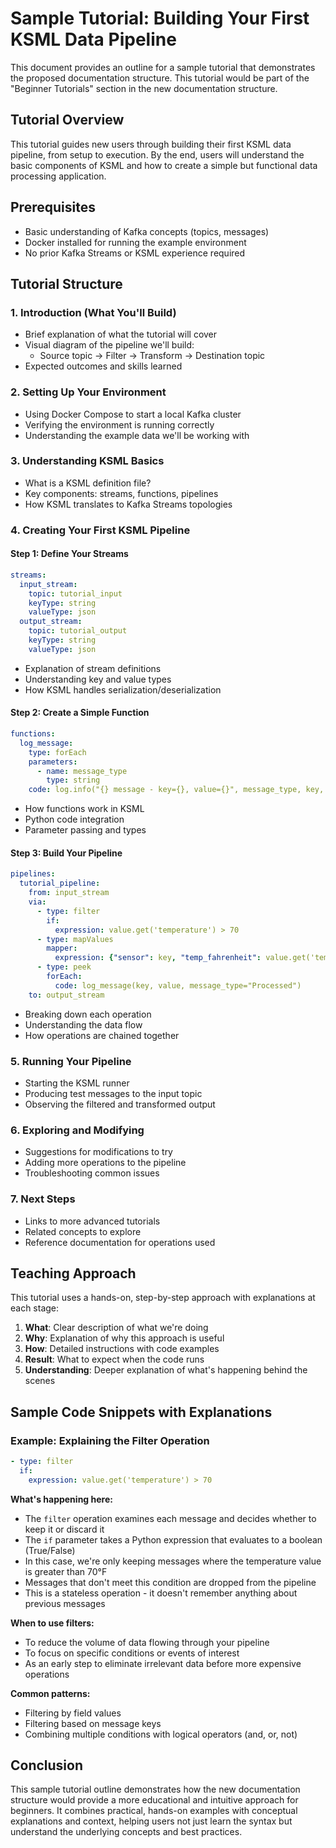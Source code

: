 # Sample Tutorial: Building Your First KSML Data Pipeline

This document provides an outline for a sample tutorial that demonstrates the proposed documentation structure. This tutorial would be part of the "Beginner Tutorials" section in the new documentation structure.

## Tutorial Overview

This tutorial guides new users through building their first KSML data pipeline, from setup to execution. By the end, users will understand the basic components of KSML and how to create a simple but functional data processing application.

## Prerequisites

- Basic understanding of Kafka concepts (topics, messages)
- Docker installed for running the example environment
- No prior Kafka Streams or KSML experience required

## Tutorial Structure

### 1. Introduction (What You'll Build)

- Brief explanation of what the tutorial will cover
- Visual diagram of the pipeline we'll build:
  - Source topic → Filter → Transform → Destination topic
- Expected outcomes and skills learned

### 2. Setting Up Your Environment

- Using Docker Compose to start a local Kafka cluster
- Verifying the environment is running correctly
- Understanding the example data we'll be working with

### 3. Understanding KSML Basics

- What is a KSML definition file?
- Key components: streams, functions, pipelines
- How KSML translates to Kafka Streams topologies

### 4. Creating Your First KSML Pipeline

#### Step 1: Define Your Streams
```yaml
streams:
  input_stream:
    topic: tutorial_input
    keyType: string
    valueType: json
  output_stream:
    topic: tutorial_output
    keyType: string
    valueType: json
```

- Explanation of stream definitions
- Understanding key and value types
- How KSML handles serialization/deserialization

#### Step 2: Create a Simple Function
```yaml
functions:
  log_message:
    type: forEach
    parameters:
      - name: message_type
        type: string
    code: log.info("{} message - key={}, value={}", message_type, key, value)
```

- How functions work in KSML
- Python code integration
- Parameter passing and types

#### Step 3: Build Your Pipeline
```yaml
pipelines:
  tutorial_pipeline:
    from: input_stream
    via:
      - type: filter
        if:
          expression: value.get('temperature') > 70
      - type: mapValues
        mapper:
          expression: {"sensor": key, "temp_fahrenheit": value.get('temperature'), "temp_celsius": (value.get('temperature') - 32) * 5/9}
      - type: peek
        forEach:
          code: log_message(key, value, message_type="Processed")
    to: output_stream
```

- Breaking down each operation
- Understanding the data flow
- How operations are chained together

### 5. Running Your Pipeline

- Starting the KSML runner
- Producing test messages to the input topic
- Observing the filtered and transformed output

### 6. Exploring and Modifying

- Suggestions for modifications to try
- Adding more operations to the pipeline
- Troubleshooting common issues

### 7. Next Steps

- Links to more advanced tutorials
- Related concepts to explore
- Reference documentation for operations used

## Teaching Approach

This tutorial uses a hands-on, step-by-step approach with explanations at each stage:

1. **What**: Clear description of what we're doing
2. **Why**: Explanation of why this approach is useful
3. **How**: Detailed instructions with code examples
4. **Result**: What to expect when the code runs
5. **Understanding**: Deeper explanation of what's happening behind the scenes

## Sample Code Snippets with Explanations

### Example: Explaining the Filter Operation

```yaml
- type: filter
  if:
    expression: value.get('temperature') > 70
```

**What's happening here:**
- The `filter` operation examines each message and decides whether to keep it or discard it
- The `if` parameter takes a Python expression that evaluates to a boolean (True/False)
- In this case, we're only keeping messages where the temperature value is greater than 70°F
- Messages that don't meet this condition are dropped from the pipeline
- This is a stateless operation - it doesn't remember anything about previous messages

**When to use filters:**
- To reduce the volume of data flowing through your pipeline
- To focus on specific conditions or events of interest
- As an early step to eliminate irrelevant data before more expensive operations

**Common patterns:**
- Filtering by field values
- Filtering based on message keys
- Combining multiple conditions with logical operators (and, or, not)

## Conclusion

This sample tutorial outline demonstrates how the new documentation structure would provide a more educational and intuitive approach for beginners. It combines practical, hands-on examples with conceptual explanations and context, helping users not just learn the syntax but understand the underlying concepts and best practices.